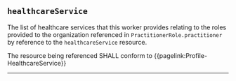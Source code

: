 ## `healthcareService`

The list of healthcare services that this worker provides relating to the roles provided to the organization referenced in `PractitionerRole.practitioner` by reference to the `healthcareService` resource.

The resource being referenced SHALL conform to {{pagelink:Profile-HealthcareService}}

---
